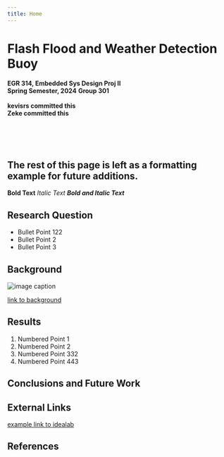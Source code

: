 ```yaml
---
title: Home
---
```


# Flash Flood and Weather Detection Buoy
**EGR 314, Embedded Sys Design Proj II**<br>
**Spring Semester, 2024**
**Group 301**
<br><br>**kevisrs committed this**<br>**Zeke committed this**<br><br><br><br><br>
## The rest of this page is left as a formatting example for future additions.

**Bold Text**
_Italic Text_
**_Bold and Italic Text_**

## Research Question

* Bullet Point 122
* Bullet Point 2
* Bullet Point 3

## Background

![image caption](https://idealab.asu.edu/assets/images/research/jumper1.png)

[link to background](/background)

## Results

1. Numbered Point 1
1. Numbered Point 2
1. Numbered Point 332
2. Numbered Point 443

## Conclusions and Future Work

## External Links

[example link to idealab](https://idealab.asu.edu)


## References
